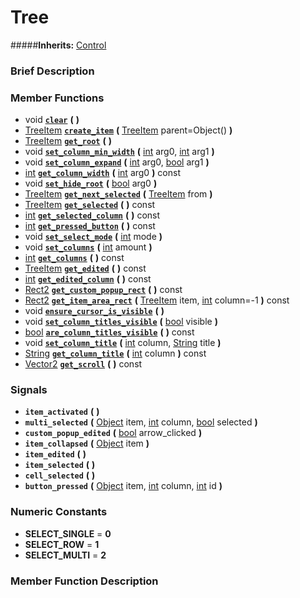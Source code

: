 #  Tree  
#####**Inherits:** [Control](class_control)

###  Brief Description  


###  Member Functions 
  * void  **[`clear`](#clear)**  **(** **)**
  * [TreeItem](class_treeitem)  **[`create_item`](#create_item)**  **(** [TreeItem](class_treeitem) parent=Object()  **)**
  * [TreeItem](class_treeitem)  **[`get_root`](#get_root)**  **(** **)**
  * void  **[`set_column_min_width`](#set_column_min_width)**  **(** [int](class_int) arg0, [int](class_int) arg1  **)**
  * void  **[`set_column_expand`](#set_column_expand)**  **(** [int](class_int) arg0, [bool](class_bool) arg1  **)**
  * [int](class_int)  **[`get_column_width`](#get_column_width)**  **(** [int](class_int) arg0  **)** const
  * void  **[`set_hide_root`](#set_hide_root)**  **(** [bool](class_bool) arg0  **)**
  * [TreeItem](class_treeitem)  **[`get_next_selected`](#get_next_selected)**  **(** [TreeItem](class_treeitem) from  **)**
  * [TreeItem](class_treeitem)  **[`get_selected`](#get_selected)**  **(** **)** const
  * [int](class_int)  **[`get_selected_column`](#get_selected_column)**  **(** **)** const
  * [int](class_int)  **[`get_pressed_button`](#get_pressed_button)**  **(** **)** const
  * void  **[`set_select_mode`](#set_select_mode)**  **(** [int](class_int) mode  **)**
  * void  **[`set_columns`](#set_columns)**  **(** [int](class_int) amount  **)**
  * [int](class_int)  **[`get_columns`](#get_columns)**  **(** **)** const
  * [TreeItem](class_treeitem)  **[`get_edited`](#get_edited)**  **(** **)** const
  * [int](class_int)  **[`get_edited_column`](#get_edited_column)**  **(** **)** const
  * [Rect2](class_rect2)  **[`get_custom_popup_rect`](#get_custom_popup_rect)**  **(** **)** const
  * [Rect2](class_rect2)  **[`get_item_area_rect`](#get_item_area_rect)**  **(** [TreeItem](class_treeitem) item, [int](class_int) column=-1  **)** const
  * void  **[`ensure_cursor_is_visible`](#ensure_cursor_is_visible)**  **(** **)**
  * void  **[`set_column_titles_visible`](#set_column_titles_visible)**  **(** [bool](class_bool) visible  **)**
  * [bool](class_bool)  **[`are_column_titles_visible`](#are_column_titles_visible)**  **(** **)** const
  * void  **[`set_column_title`](#set_column_title)**  **(** [int](class_int) column, [String](class_string) title  **)**
  * [String](class_string)  **[`get_column_title`](#get_column_title)**  **(** [int](class_int) column  **)** const
  * [Vector2](class_vector2)  **[`get_scroll`](#get_scroll)**  **(** **)** const

###  Signals  
  *  **`item_activated`**  **(** **)**
  *  **`multi_selected`**  **(** [Object](class_object) item, [int](class_int) column, [bool](class_bool) selected  **)**
  *  **`custom_popup_edited`**  **(** [bool](class_bool) arrow_clicked  **)**
  *  **`item_collapsed`**  **(** [Object](class_object) item  **)**
  *  **`item_edited`**  **(** **)**
  *  **`item_selected`**  **(** **)**
  *  **`cell_selected`**  **(** **)**
  *  **`button_pressed`**  **(** [Object](class_object) item, [int](class_int) column, [int](class_int) id  **)**

###  Numeric Constants  
  * **SELECT_SINGLE** = **0**
  * **SELECT_ROW** = **1**
  * **SELECT_MULTI** = **2**

###  Member Function Description  
